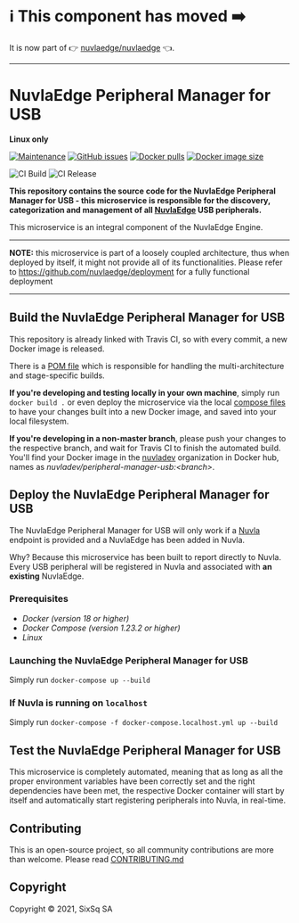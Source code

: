 # :information_source: This component has moved :arrow_right:

It is now part of :point_right: [nuvlaedge/nuvlaedge](https://github.com/nuvlaedge/nuvlaedge) 👈.

---

# NuvlaEdge Peripheral Manager for USB

**Linux only**

[![Maintenance](https://img.shields.io/badge/Maintained%3F-yes-green.svg?style=for-the-badge)](https://github.com/nuvlaedge/peripheral-manager-usb/graphs/commit-activity)
[![GitHub issues](https://img.shields.io/github/issues/nuvlaedge/peripheral-manager-usb?style=for-the-badge&logo=github&logoColor=white)](https://GitHub.com/nuvlaedge/peripheral-manager-usb/issues/)
[![Docker pulls](https://img.shields.io/docker/pulls/nuvlaedge/peripheral-manager-usb?style=for-the-badge&logo=Docker&logoColor=white)](https://cloud.docker.com/u/nuvlaedge/repository/docker/nuvlaedge/peripheral-manager-usb)
[![Docker image size](https://img.shields.io/docker/image-size/nuvlaedge/peripheral-manager-usb?style=for-the-badge&logo=docker&logoColor=white)](https://cloud.docker.com/u/nuvlaedge/repository/docker/nuvlaedge/peripheral-manager-usb)


![CI Build](https://github.com/nuvlaedge/peripheral-manager-usb/actions/workflows/main.yml/badge.svg)
![CI Release](https://github.com/nuvlaedge/peripheral-manager-usb/actions/workflows/release.yml/badge.svg)



**This repository contains the source code for the NuvlaEdge Peripheral Manager for USB - this microservice is responsible for the discovery, categorization and management of all [NuvlaEdge](https://sixsq.com/nuvlaedge) USB peripherals.**

This microservice is an integral component of the NuvlaEdge Engine.

---

**NOTE:** this microservice is part of a loosely coupled architecture, thus when deployed by itself, it might not provide all of its functionalities. Please refer to https://github.com/nuvlaedge/deployment for a fully functional deployment

---

## Build the NuvlaEdge Peripheral Manager for USB

This repository is already linked with Travis CI, so with every commit, a new Docker image is released.

There is a [POM file](pom.xml) which is responsible for handling the multi-architecture and stage-specific builds.

**If you're developing and testing locally in your own machine**, simply run `docker build .` or even deploy the microservice via the local [compose files](docker-compose.yml) to have your changes built into a new Docker image, and saved into your local filesystem.

**If you're developing in a non-master branch**, please push your changes to the respective branch, and wait for Travis CI to finish the automated build. You'll find your Docker image in the [nuvladev](https://hub.docker.com/u/nuvladev) organization in Docker hub, names as _nuvladev/peripheral-manager-usb:\<branch\>_.

## Deploy the NuvlaEdge Peripheral Manager for USB

The NuvlaEdge Peripheral Manager for USB will only work if a [Nuvla](https://github.com/nuvla/deployment) endpoint is provided and a NuvlaEdge has been added in Nuvla.

Why? Because this microservice has been built to report directly to Nuvla. Every USB peripheral will be registered in Nuvla and associated with **an existing** NuvlaEdge.

### Prerequisites

 - *Docker (version 18 or higher)*
 - *Docker Compose (version 1.23.2 or higher)*
 - *Linux*

### Launching the NuvlaEdge Peripheral Manager for USB

Simply run `docker-compose up --build`

### If Nuvla is running on `localhost`

Simply run `docker-compose -f docker-compose.localhost.yml up --build`

## Test the NuvlaEdge Peripheral Manager for USB

This microservice is completely automated, meaning that as long as all the proper environment variables have been correctly set and the right dependencies have been met, the respective Docker container will start by itself and automatically start registering peripherals into Nuvla, in real-time.

## Contributing

This is an open-source project, so all community contributions are more than welcome. Please read [CONTRIBUTING.md](CONTRIBUTING.md)

## Copyright

Copyright &copy; 2021, SixSq SA
